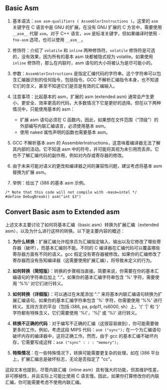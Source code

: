 ## Basic Asm
1. 基本语法：`asm asm-qualifiers ( AssemblerInstructions )`。这里的 `asm` 关键字在 C 语言中是 GNU 的扩展。在没有 GNU 扩展的 C 方言中，需要使用 `__asm__` 代替 `asm`。对于 C++ 语言，`asm` 是标准关键字，但如果编译时使用 `-fno-asm` 选项，也可以使用 `__asm__`。

2. 修饰符：介绍了 `volatile` 和 `inline` 两种修饰符。`volatile` 修饰符是可选的，没有效果，因为所有的基本 asm 块都被隐式视为 volatile。如果使用 `inline` 修饰符，那么在内联时，asm 语句的大小将被认为是尽可能小的。

3. 参数：`AssemblerInstructions` 是指定汇编代码的字符串。这个字符串可以包含汇编器识别的任何指令，包括指令。GCC 不解析汇编指令本身，也不知道它们的含义，甚至不知道它们是否是有效的汇编输入。

4. 注意事项：比起基本的 asm，扩展的 asm (extended asm) 通常会产生更小、更安全、效率更高的代码，大多数情况下它是更好的选择。但在以下两种情况中，只能使用基本的 asm： 
    - 扩展 asm 语句必须在 C 函数内，因此，如果想在文件范围（“顶级”）的外部编写内联汇编语言，必须使用基本 asm。
    - 使用 naked 属性声明的函数也需要基本 asm。

5. GCC 不解析基本 asm 的 AssemblerInstructions，这意味着编译器无法了解其内部的活动。它不知道 asm 中的符号，并可能将其视为未引用而丢弃。它也不了解汇编代码的副作用，例如对内存或寄存器的修改。

6. 由于未来可能对语义的更改和编译器之间的兼容性问题，建议考虑将基本 asm 替换为扩展 asm。

7. 举例：给出了 i386 的基本 asm 示例。
```
/* Note that this code will not compile with -masm=intel */
#define DebugBreak() asm("int $3")
```

## Convert Basic asm to Extended asm
上述文本主要讨论了如何将基本汇编（basic asm）转换为扩展汇编（extended asm），以及为什么进行这样的转换。以下是主要内容的概述：

1. **为什么转换**：扩展汇编允许程序员为汇编指定输入、输出以及它修改了哪些寄存器（破坏），而基本汇编则不能。不同的 C 编译器在汇编代码可以覆盖哪些寄存器方面有不同的语义。gcc 假定没有寄存器被修改。如果你的汇编修改了寄存器而没有告知编译器（这需要使用扩展汇编），将导致未定义的行为。

2. **如何转换（简短版）**：转换的步骤相当直接。简要来说，你需要在你的基本汇编语句的字符串后加上 ":"。如果你的基本汇编字符串包含 '%' 字符，需要使用 '%%' 对它们进行转义。

3. **如何转换（详细版）**：可以通过在末尾添加 ":" 来将基本内联汇编语句转换为扩展汇编语句。如果你的基本汇编字符串包含 '%' 字符，你需要使用 '%%' 进行转义。支持方言的平台（包括 i386, pa, pdp11, rs6000, sh）上，'{' '|' 和 '}' 字符都有特殊含义，它们需要使用 '%{'，'%|' 或 '%}' 进行转义。

4. **转换不正确的代码**：对于编写不正确的汇编（这很容易做到），你可能需要做更多的工作。例如，考虑这段 MIPS 代码：`asm ("sync");` 在一个为汇编语句破坏内存的编译器中，这将正确工作。然而，由于 gcc 的基本汇编不破坏内存，它需要写成这样：`asm ("sync" : : : "memory");`

5. **特殊情况**：在一些特殊情况下，转换可能需要更复杂的处理，如在 i386 平台上，扩展汇编总是破坏标志，无论是否指定了 "cc"。

这段文本也提到，尽管内联汇编（inline asm）具有强大的功能，但其维护性差，非可移植性，并且实际上可能比使用 C 语言慢。因此，如果你打算修改你的内联汇编，你可能需要考虑不使用内联汇编。